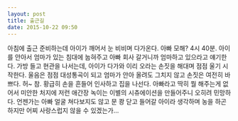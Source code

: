 ```yaml
---
layout: post
title: 출근길
date: 2015-10-22 09:50
---
```


아침에 출근 준비하는데 아이가 깨어서 눈 비비며 다가온다.
아빠 모해?
4시 40분.
아이를 안아서 엄마가 있는 침대에 눕혀주고
아빠 회사 갈거니까 엄마하고 있으라고 얘기한다.
가방 들고 현관을 나서는데,
아이가 다가와 이리 오라는 손짓을 해대며 점점 울기 시작한다.
울음은 점점 대성통곡이 되고
엄마가 안아 올려도 그치지 않고 손짓은 여전히 바쁘다.
허~ 참.
황급히 손을 흔들어 인사하고 집을 나선다.
아빠라고 딱히 뭘 해주는게 없어서 미안한 처지에
저런 애간장 녹이는 이별의 시츄에이션을 만들어주니 오히려 민망하다.
언젠가는 아빠 얼굴 쳐다보지도 않고 문 쾅 닫고 들어갈 아이라 생각하며 농을 하곤 하지만 어찌 사랑스럽지 않을 수 있겠는가...
